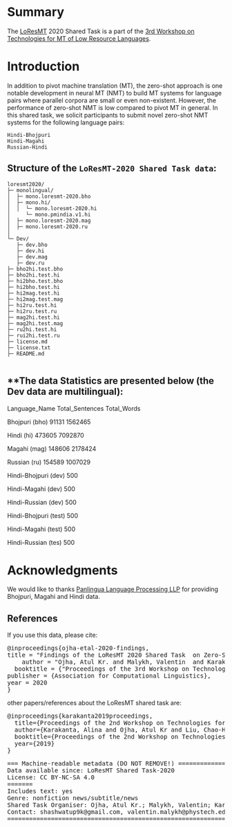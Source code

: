 # Summary

The [LoResMT](https://github.com/panlingua/loresmt-2020/) 2020 Shared Task is a part of the [3rd Workshop on Technologies for MT of Low Resource Languages](https://sites.google.com/view/loresmt/).

# Introduction
In addition to pivot machine translation (MT), the zero-shot approach is one notable development in neural MT (NMT) to build MT systems for language pairs where parallel corpora are small or even non-existent. However, the performance of zero-shot NMT is low compared to pivot MT in general. In this shared task, we solicit participants to submit novel zero-shot NMT systems for the following language pairs:

	Hindi-Bhojpuri
	Hindi-Magahi
	Russian-Hindi

## Structure of the `LoResMT-2020 Shared Task data`:
```
loresmt2020/
├─ monolingual/
│  ├─ mono.loresmt-2020.bho
│  ├─ mono.hi/
│  │  └─ mono.loresmt-2020.hi
│     └─ mono.pmindia.v1.hi 	
│  ├─ mono.loresmt-2020.mag
│  ├─ mono.loresmt-2020.ru
│  
└─ Dev/
   ├─ dev.bho
   ├─ dev.hi
   ├─ dev.mag   
   ├─ dev.ru
├─ bho2hi.test.bho
├─ bho2hi.test.hi
├─ hi2bho.test.bho
├─ hi2bho.test.hi
├─ hi2mag.test.hi
├─ hi2mag.test.mag
├─ hi2ru.test.hi
├─ hi2ru.test.ru
├─ mag2hi.test.hi
├─ mag2hi.test.mag
├─ ru2hi.test.hi
├─ rui2hi.test.ru
├─ license.md
├─ license.txt
├─ README.md
   
```
**The data Statistics are presented below (the Dev data are multilingual):
-----------------------------------------------------
Language_Name	Total_Sentences		Total_Words

Bhojpuri (bho)	91131	1562465

Hindi (hi)	473605	7092870

Magahi (mag)	148606	2178424

Russian (ru)	154589	1007029

Hindi-Bhojpuri (dev)	500

Hindi-Magahi (dev)	500

Hindi-Russian (dev)	500

Hindi-Bhojpuri (test)	500

Hindi-Magahi (test)	500

Hindi-Russian (tes)	500

# Acknowledgments

We would like to thanks [Panlingua Language Processing LLP](http://panlingua.co.in/) for providing Bhojpuri, Magahi and Hindi data.

## References
If you use this data, please cite:
<pre>
@inproceedings{ojha-etal-2020-findings,
title = "Findings of the LoResMT 2020 Shared Task  on Zero-Shot for Low-Resource languages",
    author = "Ojha, Atul Kr. and Malykh, Valentin  and Karakanta, Alina  and Liu, Chao-Hong",
  booktitle = {"Proceedings of the 3rd Workshop on Technologies for MT of Low Resource Languages"},
publisher = {Association for Computational Linguistics},
year = 2020
}
</pre>
other papers/references about the LoResMT shared task are:
<pre>
@inproceedings{karakanta2019proceedings,
  title={Proceedings of the 2nd Workshop on Technologies for MT of Low Resource Languages},
  author={Karakanta, Alina and Ojha, Atul Kr and Liu, Chao-Hong and Washington, Jonathan and Oco, Nathaniel and Lakew, Surafel Melaku and Malykh, Valentin and Zhao, Xiaobing},
  booktitle={Proceedings of the 2nd Workshop on Technologies for MT of Low Resource Languages},
  year={2019}
}
</pre>

<pre>
=== Machine-readable metadata (DO NOT REMOVE!) ================================
Data available since: LoResMT Shared Task-2020
License: CC BY-NC-SA 4.0
=======
Includes text: yes
Genre: nonfiction news/subtitle/news
Shared Task Organiser: Ojha, Atul Kr.; Malykh, Valentin; Karakanta, Alina; Liu, Chao-Hong
Contact: shashwatup9k@gmail.com, valentin.malykh@phystech.edu
===============================================================================
</pre>

